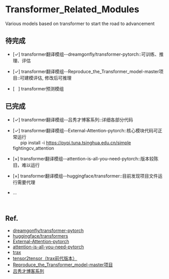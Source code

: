 # Transformer_Related_Modules

Various models based on transformer to start the road to advancement

## 待完成
- [&check;] transformer翻译模组--dreamgonfly/transformer-pytorch::可训练、推理、评估
- [&check;] transformer翻译模组--Reproduce_the_Transformer_model-master项目::可建模评估, 修改后可推理<br>

- [&nbsp;&nbsp;&nbsp;] transformer预测模组


## 已完成 
<!-- 
    &check; 乘号 ✔ ✓
    &times; 叉号 x 

    半角空格: &ensp;或 &#8194;
    全角空格: &emsp;或 &#8195;
    不换行空格: &nbsp;或 &#160;
-->   

- [&check;] transformer翻译模组--吕秀才博客系列::详细各部分代码<br>
- [&check;] transformer翻译模组--External-Attention-pytorch::核心模块代码可正常运行<br>
&nbsp;&nbsp;&nbsp;&nbsp;&nbsp;&nbsp;pip install -i https://pypi.tuna.tsinghua.edu.cn/simple fightingcv_attention<br>
- [&times;] transformer翻译模组--attention-is-all-you-need-pytorch::版本较陈旧，难以运行<br>
- [&times;] transformer翻译模组--huggingface/transformer::目前发现项目文件运行需要代理<br>

- ...<br>

<br>

## Ref.    
- [dreamgonfly/transformer-pytorch](https://github.com/dreamgonfly/transformer-pytorch)<br>
- [huggingface/transformers](https://github.com/huggingface/transformers/blob/main/README_zh-hans.md) <br>
- [External-Attention-pytorch](https://github.com/xmu-xiaoma666/External-Attention-pytorch) <br>
- [attention-is-all-you-need-pytorch](https://github.com/jadore801120/attention-is-all-you-need-pytorch)<br>
- [trax](https://github.com/google/trax) <br>
- [tensor2tensor（trax前代版本）](https://github.com/tensorflow/tensor2tensor)<br>
- [Reproduce_the_Transformer_model-master项目](https://github.com/scnu-dil/Reproduce_the_Transformer_model) <br>
- [吕秀才博客系列](https://blog.csdn.net/nocml/article/details/125711025)<br>
